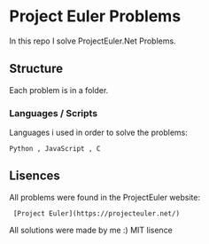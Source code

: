 # Project Euler Problems 

In this repo I solve ProjectEuler.Net Problems.

## Structure

Each problem is in a folder.

### Languages / Scripts

Languages i used in order to solve the problems:

```
Python , JavaScript , C
```

## Lisences

All problems were found in the ProjectEuler website:

```
 [Project Euler](https://projecteuler.net/)
```

All solutions were made by me :) MIT lisence